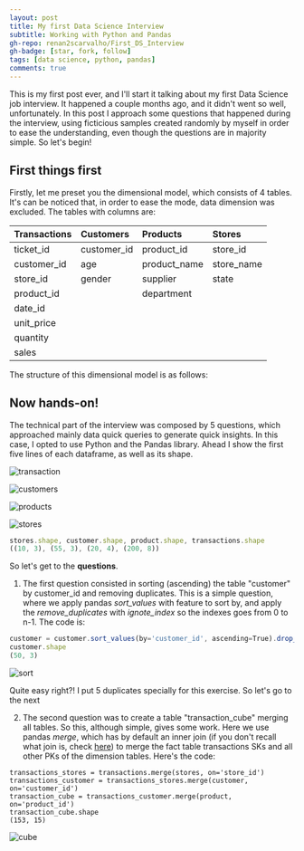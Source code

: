 ```yaml
---
layout: post
title: My first Data Science Interview
subtitle: Working with Python and Pandas
gh-repo: renan2scarvalho/First_DS_Interview
gh-badge: [star, fork, follow]
tags: [data science, python, pandas]
comments: true
---
```


This is my first post ever, and I'll start it talking about my first Data Science job interview. It happened a couple months ago, and it didn't went 
so well, unfortunately. In this post I approach some questions that happened during the interview, using ficticious samples created randomly by 
myself in order to ease the understanding, even though the questions are in majority simple.
So let's begin!

## First things first

Firstly, let me preset you the dimensional model, which consists of 4 tables. It's can be noticed that, in order to ease the mode,
data dimension was excluded. The tables with columns are:

| Transactions | Customers | Products | Stores |
|:----|:----|:----|:----|
| ticket_id | customer_id | product_id | store_id |
| customer_id | age | product_name | store_name |
| store_id | gender | supplier | state |
| product_id | | department | |
| date_id |  | | |
| unit_price | | | |
| quantity | | | |
| sales | | | |

The structure of this dimensional model is as follows:


## Now hands-on!

The technical part of the interview was composed by 5 questions, which approached mainly data quick queries to generate quick insights. In this case, I opted to use Python and the Pandas library. Ahead I show the first five lines of each dataframe, as well as its shape.

![transaction](https://user-images.githubusercontent.com/63553829/90934480-c0c79300-e3d7-11ea-8fc7-6376dea5d61c.png)

![customers](https://user-images.githubusercontent.com/63553829/90934543-db017100-e3d7-11ea-858e-c1070f05e5bd.png)

![products](https://user-images.githubusercontent.com/63553829/90934556-e18fe880-e3d7-11ea-97d7-15e259dd102e.png)

![stores](https://user-images.githubusercontent.com/63553829/90934597-f0769b00-e3d7-11ea-9c50-21d1e23130b6.png)

```javascript
stores.shape, customer.shape, product.shape, transactions.shape
((10, 3), (55, 3), (20, 4), (200, 8))
```

So let's get to the **questions**. 
1. The first question consisted in sorting (ascending) the table "customer" by customer_id and removing duplicates. This is a simple question, where we apply pandas *sort_values* with feature to sort by, and apply the *remove_duplicates* with *ignote_index* so the indexes goes from 0 to n-1. The code is:

```javascript
customer = customer.sort_values(by='customer_id', ascending=True).drop_duplicates(ignore_index=True)
customer.shape
(50, 3)
```

![sort](https://user-images.githubusercontent.com/63553829/90934963-9aeebe00-e3d8-11ea-90fe-1c6da8e3ddbb.png)

Quite easy right?! I put 5 duplicates specially for this exercise. So let's go to the next


2. The second question was to create a table "transaction_cube" merging all tables. So this, although simple, gives some work. Here we use pandas *merge*, which has by default an inner join (if you don't recall what join is, check [here](https://en.wikipedia.org/wiki/Join_(SQL))) to merge the fact table transactions
SKs and all other PKs of the dimension tables. Here's the code:

```javasc
transactions_stores = transactions.merge(stores, on='store_id') 
transactions_customer = transactions_stores.merge(customer, on='customer_id') 
transaction_cube = transactions_customer.merge(product, on='product_id')
transaction_cube.shape
(153, 15)
```

![cube](https://user-images.githubusercontent.com/63553829/90935672-1dc44880-e3da-11ea-8af9-a5c304f9ac8f.png)


